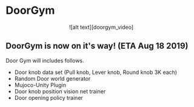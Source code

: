 # DoorGym

[doorgym_video]: ./imgs/doorgym_video.gif

<p align="center">
  ![alt text][doorgym_video]
</p>

## DoorGym is now on it's way! (ETA Aug 18 2019)

Door Gym will includes follows.
- Door knob data set (Pull knob, Lever knob, Round knob 3K each)
- Random Door world generator
- Mujoco-Unity Plugin
- Door knob position vision net trainer
- Door opening policy trainer

